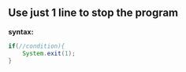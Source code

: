 ## Use just 1 line to stop the program

__syntax:__

```Java
if(//condition){
    System.exit(1);
}
```